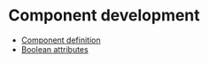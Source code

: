 # Component development

- [Component definition](./component-definition.md)
- [Boolean attributes](./boolean-attributes.md)
